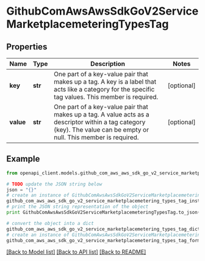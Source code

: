 # GithubComAwsAwsSdkGoV2ServiceMarketplacemeteringTypesTag


## Properties
Name | Type | Description | Notes
------------ | ------------- | ------------- | -------------
**key** | **str** | One part of a key-value pair that makes up a tag. A key is a label that acts like a category for the specific tag values.  This member is required. | [optional] 
**value** | **str** | One part of a key-value pair that makes up a tag. A value acts as a descriptor within a tag category (key). The value can be empty or null.  This member is required. | [optional] 

## Example

```python
from openapi_client.models.github_com_aws_aws_sdk_go_v2_service_marketplacemetering_types_tag import GithubComAwsAwsSdkGoV2ServiceMarketplacemeteringTypesTag

# TODO update the JSON string below
json = "{}"
# create an instance of GithubComAwsAwsSdkGoV2ServiceMarketplacemeteringTypesTag from a JSON string
github_com_aws_aws_sdk_go_v2_service_marketplacemetering_types_tag_instance = GithubComAwsAwsSdkGoV2ServiceMarketplacemeteringTypesTag.from_json(json)
# print the JSON string representation of the object
print GithubComAwsAwsSdkGoV2ServiceMarketplacemeteringTypesTag.to_json()

# convert the object into a dict
github_com_aws_aws_sdk_go_v2_service_marketplacemetering_types_tag_dict = github_com_aws_aws_sdk_go_v2_service_marketplacemetering_types_tag_instance.to_dict()
# create an instance of GithubComAwsAwsSdkGoV2ServiceMarketplacemeteringTypesTag from a dict
github_com_aws_aws_sdk_go_v2_service_marketplacemetering_types_tag_form_dict = github_com_aws_aws_sdk_go_v2_service_marketplacemetering_types_tag.from_dict(github_com_aws_aws_sdk_go_v2_service_marketplacemetering_types_tag_dict)
```
[[Back to Model list]](../README.md#documentation-for-models) [[Back to API list]](../README.md#documentation-for-api-endpoints) [[Back to README]](../README.md)


